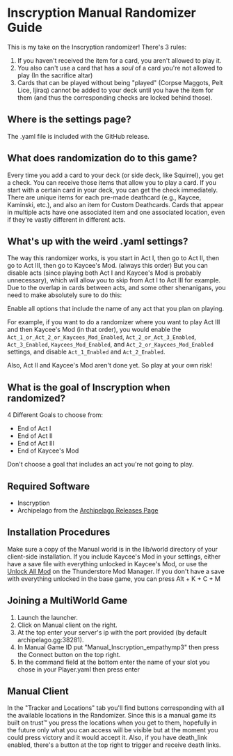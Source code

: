 # Inscryption Manual Randomizer Guide

This is my take on the Inscryption randomizer! There's 3 rules: 
1. If you haven't received the item for a card, you aren't allowed to play it.
2. You also can't use a card that has a *soul* of a card you're not allowed to play (In the sacrifice altar)
3. Cards that can be played without being "played" (Corpse Maggots, Pelt Lice, Ijiraq) cannot be added to your deck until you have the item for them (and thus the corresponding checks are locked behind those).

## Where is the settings page?

The .yaml file is included with the GitHub release.

## What does randomization do to this game?

Every time you add a card to your deck (or side deck, like Squirrel), you get a check. You can receive those items that allow you to play a card.
If you start with a certain card in your deck, you can get the check immediately.
There are unique items for each pre-made deathcard (e.g., Kaycee, Kaminski, etc.), and also an item for Custom Deathcards.
Cards that appear in multiple acts have one associated item and one associated location, even if they're vastly different in different acts.

## What's up with the weird .yaml settings?

The way this randomizer works, is you start in Act I, then go to Act II, then go to Act III, then go to Kaycee's Mod. (always this order)
But you can disable acts (since playing both Act I and Kaycee's Mod is probably unnecessary), which will allow you to skip from Act I to Act III for example.
Due to the overlap in cards between acts, and some other shenanigans, you need to make absolutely sure to do this:

Enable all options that include the name of any act that you plan on playing.

For example, if you want to do a randomizer where you want to play Act III and then Kaycee's Mod (in that order), you would enable the `Act_1_or_Act_2_or_Kaycees_Mod_Enabled`, `Act_2_or_Act_3_Enabled`, `Act_3_Enabled`, `Kaycees_Mod_Enabled`, and `Act_2_or_Kaycees_Mod_Enabled` settings, and disable `Act_1_Enabled` and `Act_2_Enabled`.

Also, Act II and Kaycee's Mod aren't done yet. So play at your own risk!

## What is the goal of Inscryption when randomized?

4 Different Goals to choose from:

- End of Act I
- End of Act II
- End of Act III
- End of Kaycee's Mod

Don't choose a goal that includes an act you're not going to play.

## Required Software

- Inscryption
- Archipelago from the [Archipelago Releases Page](https://github.com/ArchipelagoMW/Archipelago/releases)

## Installation Procedures

Make sure a copy of the Manual world is in the lib/world directory of your client-side installation.
If you include Kaycee's Mod in your settings, either have a save file with everything unlocked in Kaycee's Mod, or use the [Unlock All Mod](https://thunderstore.io/c/inscryption/p/IngoH/Unlock_All/) on the Thunderstore Mod Manager.
If you don't have a save with everything unlocked in the base game, you can press Alt + K + C + M

## Joining a MultiWorld Game

1. Launch the launcher.
2. Click on Manual client on the right.
3. At the top enter your server's ip with the port provided (by default archipelago.gg:38281).
4. In Manual Game ID put "Manual_Inscryption_empathymp3" then press the Connect button on the top right.
5. In the command field at the bottom enter the name of your slot you chose in your Player.yaml then press enter

## Manual Client

In the "Tracker and Locations" tab you'll find buttons corresponding with all the available locations in the Randomizer. Since this is a manual game its built on trust™ you press the locations when you get to them, hopefully in the future only what you can access will be visible but at the moment you could press victory and it would accept it. Also, if you have death_link enabled, there's a button at the top right to trigger and receive death links.